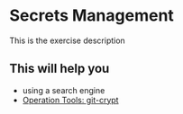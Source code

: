 # Secrets Management

This is the exercise description

## This will help you

- using a search engine
- [Operation Tools: git-crypt](./../deep-dive/operation.md#git-crypt)
